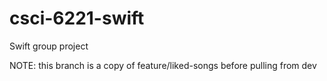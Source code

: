 # csci-6221-swift
Swift group project

NOTE: this branch is a copy of feature/liked-songs before pulling from dev
